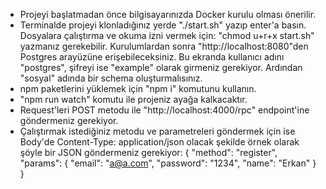 - Projeyi başlatmadan önce bilgisayarınızda Docker kurulu olması önerilir.
- Terminalde projeyi klonladığınız yerde "./start.sh" yazıp enter'a basın.
Dosyalara çalıştırma ve okuma izni vermek için: "chmod u+r+x start.sh" yazmanız gerekebilir.
Kurulumlardan sonra "http://localhost:8080"den Postgres arayüzüne erişebileceksiniz.
Bu ekranda kullanıcı adını "postgres", şifreyi ise "example" olarak girmeniz gerekiyor.
Ardından "sosyal" adında bir schema oluşturmalısınız.
- npm paketlerini yüklemek için "npm i" komutunu kullanın.
- "npm run watch" komutu ile projeniz ayağa kalkacaktır.
- Request'leri POST metodu ile "http://localhost:4000/rpc" endpoint'ine göndermeniz gerekiyor.
- Çalıştırmak istediğiniz metodu ve parametreleri göndermek için ise Body'de Content-Type: application/json olacak şekilde
örnek olarak şöyle bir JSON göndermeniz gerekiyor:
{
  "method": "register",
  "params": {
    "email": "a@a.com",
    "password": "1234",
    "name": "Erkan"
  }
}
